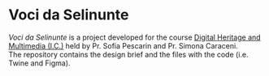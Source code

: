 # Voci da Selinunte
<i>Voci da Selinunte</i> is a project developed for the course <a href="https://www.unibo.it/en/study/phd-professional-masters-specialisation-schools-and-other-programmes/course-unit-catalogue?codiceMateria=92985&annoAccademico=2023&codiceCorso=9224&single=True&search=True" target="_blank">Digital Heritage and Multimedia (I.C.)</a> held by <a link="https://www.unibo.it/sitoweb/sofia.pescarin/en">Pr. Sofia Pescarin</a> and <a link="https://www.unibo.it/sitoweb/simona.caraceni/en">Pr. Simona Caraceni</a>.<br>
The repository contains the design brief and the files with the code (i.e. Twine and Figma).
